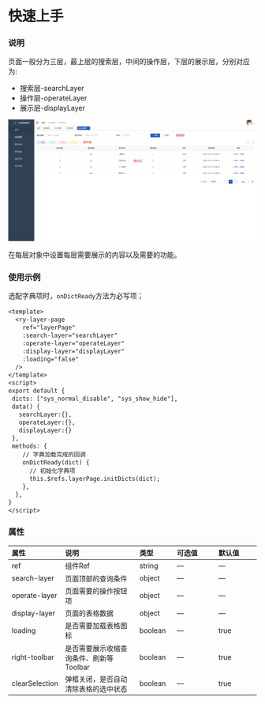 # 快速上手

### 说明

页面一般分为三层，最上层的搜索层，中间的操作层，下层的展示层，分别对应为:

- 搜索层-searchLayer
- 操作层-operateLayer
- 展示层-displayLayer

![](../../asset/ry-page.png)

在每层对象中设置每层需要展示的内容以及需要的功能。

### 使用示例

选配字典项时，`onDictReady`方法为必写项；

```vue
<template>
  <ry-layer-page
    ref="layerPage"
    :search-layer="searchLayer"
    :operate-layer="operateLayer"
    :display-layer="displayLayer"
    :loading="false"
  />
</template>
<script>
export default {
 dicts: ["sys_normal_disable", "sys_show_hide"],
 data() {
   searchLayer:{},
   operateLayer:{},
   displayLayer:{}
 },
 methods: {
    // 字典加载完成的回调
    onDictReady(dict) {
      // 初始化字典项
      this.$refs.layerPage.initDicts(dict);
    },
  },
}
</script>
```

### 属性

| 属性           | 说明                                    | 类型    | 可选值 | 默认值 |
| :------------- | :-------------------------------------- | :------ | :----- | :----- |
| ref            | 组件Ref                                 | string  | —      | —      |
| search-layer   | 页面顶部的查询条件                      | object  | —      | —      |
| operate-layer  | 页面需要的操作按钮项                    | object  | —      | —      |
| display-layer  | 页面的表格数据                          | object  | —      | —      |
| loading        | 是否需要加载表格图标                    | boolean | —      | true   |
| right-toolbar  | 是否需要展示收缩查询条件、刷新等Toolbar | boolean | —      | true   |
| clearSelection | 弹框关闭，是否自动清除表格的选中状态    | boolean | —      | true   |

<style>
table th:first-of-type {
    width: 20%;
}
table th:nth-of-type(2) {
    width: 30%;
}
table th:nth-of-type(3) {
    width: 15%;
}
</style>
